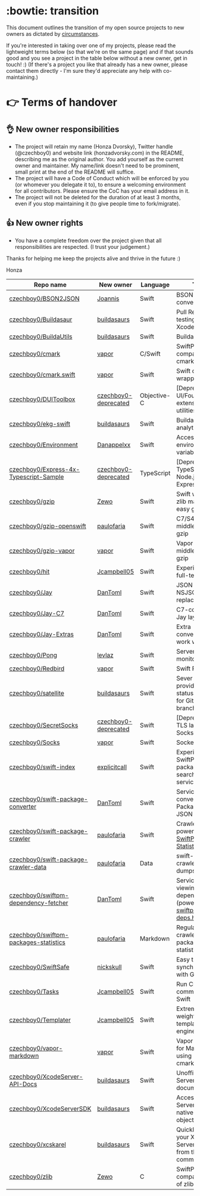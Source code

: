 # :bowtie: transition

This document outlines the transition of my open source projects to new owners as dictated by [circumstances](https://twitter.com/czechboy0/status/762662990135062528). 

If you're interested in taking over one of my projects, please read the lightweight terms below (so that we're on the same page) and if that sounds good and you see a project in the table below without a new owner, get in touch! :) (If there's a project you like that already has a new owner, please contact them directly - I'm sure they'd appreciate any help with co-maintaining.)

# :point_right: Terms of handover
## :ok_hand: New owner responsibilities

- The project will retain my name (Honza Dvorsky), Twitter handle (@czechboy0) and website link (honzadvorsky.com) in the README, describing me as the original author. You add yourself as the current owner and maintainer. My name/link doesn't need to be prominent, small print at the end of the README will suffice.
- The project will have a Code of Conduct which will be enforced by you (or whomever you delegate it to), to ensure a welcoming environment for all contributors. Please ensure the CoC has your email address in it.
- The project will not be deleted for the duration of at least 3 months, even if you stop maintaining it (to give people time to fork/migrate).

## :thumbsup: New owner rights

- You have a complete freedom over the project given that all responsibilities are respected. (I trust your judgement.)

Thanks for helping me keep the projects alive and thrive in the future :) 

Honza

| Repo name | New owner | Language | TL;DR |
| --- | --- | --- | --- |
| [czechboy0/BSON2JSON](https://github.com/czechboy0/BSON2JSON) | [Joannis](https://github.com/Joannis/BSON2JSON) | Swift | BSON <-> JSON conversion |
| [czechboy0/Buildasaur](https://github.com/czechboy0/Buildasaur) | [buildasaurs](https://github.com/buildasaurs/Buildasaur) | Swift | Pull Request testing with Xcode Server |
| [czechboy0/BuildaUtils](https://github.com/czechboy0/BuildaUtils) | [buildasaurs](https://github.com/buildasaurs/BuildaUtils) | Swift | Buildasaur Utils |
| [czechboy0/cmark](https://github.com/czechboy0/cmark) | [vapor](https://github.com/vapor/cmark) | C/Swift | SwiftPM-compatible cmark fork |
| [czechboy0/cmark.swift](https://github.com/czechboy0/cmark.swift) | [vapor](https://github.com/vapor/cmark.swift) | Swift | Swift cmark wrapper |
| [czechboy0/DUIToolbox](https://github.com/czechboy0/DUIToolbox) | [czechboy0-deprecated](https://github.com/czechboy0-deprecated/DUIToolbox) | Objective-C | [Deprecated] UI/Foundation extensions and utilities |
| [czechboy0/ekg-swift](https://github.com/czechboy0/ekg-swift) | [buildasaurs](https://github.com/buildasaurs/ekg-swift) | Swift | Buildasaur analytics server |
| [czechboy0/Environment](https://github.com/czechboy0/Environment) | [Danappelxx](https://github.com/Danappelxx/Environment) | Swift | Access to environment variables |
| [czechboy0/Express-4x-Typescript-Sample](https://github.com/czechboy0/Express-4x-Typescript-Sample) | [czechboy0-deprecated](https://github.com/czechboy0-deprecated/Express-4x-Typescript-Sample) | TypeScript | [Deprecated] TypeScript + Node.js + Express sample |
| [czechboy0/gzip](https://github.com/czechboy0/gzip) | [Zewo](https://github.com/Zewo/gzip) | Swift | Swift wrapper of zlib made for easy gzip |
| [czechboy0/gzip-openswift](https://github.com/czechboy0/gzip-openswift) | [paulofaria](https://github.com/paulofaria/gzip-openswift) | Swift | C7/S4 middlewares for gzip |
| [czechboy0/gzip-vapor](https://github.com/czechboy0/gzip-vapor) | [vapor](https://github.com/vapor/gzip-provider) | Swift | Vapor middlewares for gzip |
| [czechboy0/hit](https://github.com/czechboy0/hit) | [Jcampbell05](https://github.com/Jcampbell05/hit) | Swift | Experimental full-text search |
| [czechboy0/Jay](https://github.com/czechboy0/Jay) | [DanToml](https://github.com/DanToml/Jay) | Swift | JSON parser, NSJSON replacement |
| [czechboy0/Jay-C7](https://github.com/czechboy0/Jay-C7) | [DanToml](https://github.com/DanToml/Jay-C7) | Swift | C7-compatibility Jay layer |
| [czechboy0/Jay-Extras](https://github.com/czechboy0/Jay-Extras) | [DanToml](https://github.com/DanToml/Jay-Extras) | Swift | Extra conveniences to work with Jay |
| [czechboy0/Pong](https://github.com/czechboy0/Pong) | [levlaz](https://github.com/levlaz/Pong) | Swift | Server uptime monitor |
| [czechboy0/Redbird](https://github.com/czechboy0/Redbird) | [vapor](https://github.com/vapor/Redbird) | Swift | Swift Redis client |
| [czechboy0/satellite](https://github.com/czechboy0/satellite) | [buildasaurs](https://github.com/buildasaurs/satellite) | Swift | Sever for providing build status badges for GitHub branches |
| [czechboy0/SecretSocks](https://github.com/czechboy0/SecretSocks) | [czechboy0-deprecated](https://github.com/czechboy0-deprecated/SecretSocks) | Swift | [Deprecated] TLS layer for Socks |
| [czechboy0/Socks](https://github.com/czechboy0/Socks) | [vapor](https://github.com/vapor/Socks) | Swift | Sockets in Swift |
| [czechboy0/swift-index](https://github.com/czechboy0/swift-index) | [explicitcall](https://github.com/explicitcall/swift-index) | Swift | Experimental SwiftPM package-searching service |
| [czechboy0/swift-package-converter](https://github.com/czechboy0/swift-package-converter) | [DanToml](https://github.com/DanToml/swift-package-converter) | Swift | Service for converting Package.swift to JSON |
| [czechboy0/swift-package-crawler](https://github.com/czechboy0/swift-package-crawler) | [paulofaria](https://github.com/paulofaria/swift-package-crawler) | Swift | Crawler powering [SwiftPM Statistics](https://github.com/czechboy0/swiftpm-packages-statistics) |
| [czechboy0/swift-package-crawler-data](https://github.com/czechboy0/swift-package-crawler-data) | [paulofaria](https://github.com/paulofaria/swift-package-crawler-data) | Data | swift-package-crawler data dumps |
| [czechboy0/swiftpm-dependency-fetcher](https://github.com/czechboy0/swiftpm-dependency-fetcher) | [DanToml](https://github.com/DanToml/swiftpm-dependency-fetcher) | Swift | Service for viewing SwiftPM dependencies (powers [swiftpm-deps.honza.tech](http://swiftpm-deps.honza.tech/web)) |
| [czechboy0/swiftpm-packages-statistics](https://github.com/czechboy0/swiftpm-packages-statistics) | [paulofaria](https://github.com/paulofaria/swiftpm-packages-statistics) | Markdown | Regularly crawled SwiftPM package statistics |
| [czechboy0/SwiftSafe](https://github.com/czechboy0/SwiftSafe) | [nickskull](https://github.com/nickskull/SwiftSafe) | Swift | Easy thread synchronization with GCD |
| [czechboy0/Tasks](https://github.com/czechboy0/Tasks) | [Jcampbell05](https://github.com/Jcampbell05/Tasks) | Swift | Run CLI commands from Swift |
| [czechboy0/Templater](https://github.com/czechboy0/Templater) | [Jcampbell05](https://github.com/Jcampbell05/templater) | Swift | Extremely light-weight templating engine |
| [czechboy0/vapor-markdown](https://github.com/czechboy0/vapor-markdown) | [vapor](https://github.com/vapor/markdown-provider) | Swift | Vapor adapter for Markdown using cmark.swift |
| [czechboy0/XcodeServer-API-Docs](https://github.com/czechboy0/XcodeServer-API-Docs) | [buildasaurs](https://github.com/buildasaurs/XcodeServer-API-Docs) | Swift | Unofficial Xcode Server API documentation |
| [czechboy0/XcodeServerSDK](https://github.com/czechboy0/XcodeServerSDK) | [buildasaurs](https://github.com/buildasaurs/XcodeServerSDK) | Swift | Access Xcode Server API with native Swift objects |
| [czechboy0/xcskarel](https://github.com/czechboy0/xcskarel) | [buildasaurs](https://github.com/buildasaurs/xcskarel) | Swift | Quickly manage your Xcode Server & Bots from the command line |
| [czechboy0/zlib](https://github.com/czechboy0/zlib) | [Zewo](https://github.com/Zewo/zlib) | C | SwiftPM-compatible fork of zlib |
